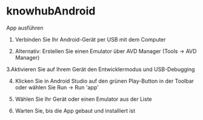 # knowhubAndroid

App ausführen

1. Verbinden Sie Ihr Android-Gerät per USB mit dem Computer

2. Alternativ: Erstellen Sie einen Emulator über AVD Manager (Tools → AVD Manager)

3.Aktivieren Sie auf Ihrem Gerät den Entwicklermodus und USB-Debugging

4. Klicken Sie in Android Studio auf den grünen Play-Button in der Toolbar oder wählen Sie Run → Run 'app'
  
5. Wählen Sie Ihr Gerät oder einen Emulator aus der Liste
   
6. Warten Sie, bis die App gebaut und installiert ist
